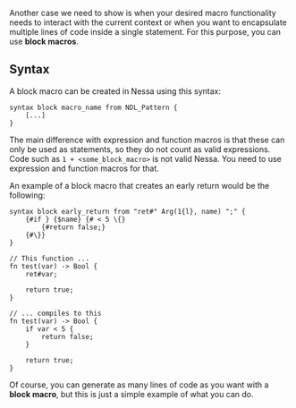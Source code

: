 Another case we need to show is when your desired macro functionality needs to interact with the current context or when
you want to encapsulate multiple lines of code inside a single statement. For this purpose, you can use **block macros**.

## Syntax

A block macro can be created in Nessa using this syntax:

```
syntax block macro_name from NDL_Pattern {
    [...]
}
```

The main difference with expression and function macros is that these can only be used as statements, so they do not count as valid expressions.
Code such as `1 + <some_block_macro>` is not valid Nessa. You need to use expression and function macros for that.

An example of a block macro that creates an early return would be the following:

```
syntax block early_return from "ret#" Arg(1{l}, name) ";" {
    {#if } {$name} {# < 5 \{}
        {#return false;}
    {#\}}
}

// This function ...
fn test(var) -> Bool {
    ret#var;

    return true;
}

// ... compiles to this
fn test(var) -> Bool {
    if var < 5 {
        return false;
    }

    return true;
}
```

Of course, you can generate as many lines of code as you want with a **block macro**, but this is just a simple example of what you can do.